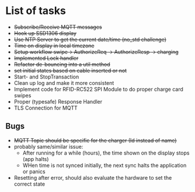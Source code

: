 # List of tasks

* ~~Subscribe/Receive MQTT messages~~
* ~~Hook up SSD1306 display~~
* ~~Use NTP Server to get the current date/time (no_std challenge)~~
* ~~Time on display in local timezone~~
* ~~Setup workflow swipe-> AuthorizeReq -> AuthorizeResp -> charging~~
* ~~Implemented Lock handler~~
* ~~Refactor de-bouncing into a util method~~
* ~~set initial states based on cable inserted or not~~
* Start- and StopTransaction
* Clean up log and make it more consistent
* Implement code for RFID-RC522 SPI Module to do proper charge card swipes
* Proper (typesafe) Response Handler
* TLS Connection for MQTT


## Bugs

* ~~MQTT Topic should be specific for the charger (Id instead of name)~~
* probably same/similar issue:
  * After running for a while (hours), the time shown on the display stops (app halts)
  * WHen time is not synced initially, the next sync halts the application or panics
* Resetting after error, should also evaluate the hardware to set the correct state


